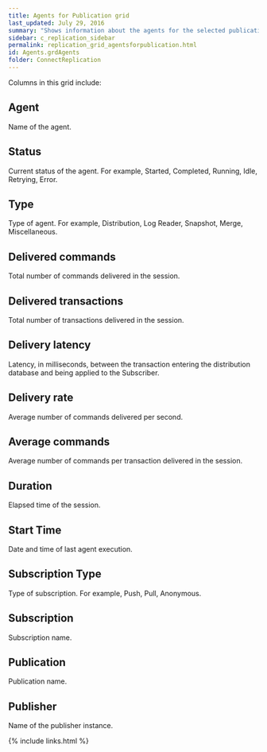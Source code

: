 ```yaml
---
title: Agents for Publication grid
last_updated: July 29, 2016
summary: "Shows information about the agents for the selected publication."
sidebar: c_replication_sidebar
permalink: replication_grid_agentsforpublication.html
id: Agents.grdAgents
folder: ConnectReplication
---
```


Columns in this grid include:

## Agent

Name of the agent.

## Status

Current status of the agent. For example, Started, Completed, Running, Idle, Retrying, Error.

## Type

Type of agent. For example, Distribution, Log Reader, Snapshot, Merge, Miscellaneous.

## Delivered commands

Total number of commands delivered in the session.

## Delivered transactions

Total number of transactions delivered in the session.

## Delivery latency

Latency, in milliseconds, between the transaction entering the distribution database and being applied to the Subscriber.

## Delivery rate

Average number of commands delivered per second.

## Average commands

Average number of commands per transaction delivered in the session.

## Duration

Elapsed time of the session.

## Start Time

Date and time of last agent execution.

## Subscription Type

Type of subscription. For example, Push, Pull, Anonymous.

## Subscription

Subscription name.

## Publication

Publication name.

## Publisher

Name of the publisher instance.



{% include links.html %}
